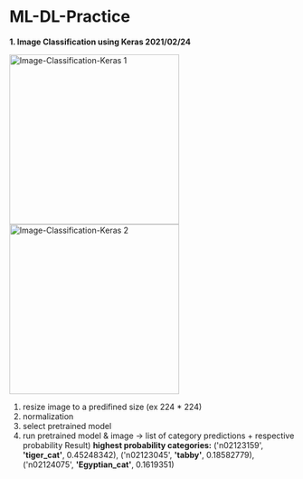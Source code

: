 # ML-DL-Practice

**1. Image Classification using Keras 2021/02/24**

<img width="300" alt="Image-Classification-Keras 1" src="https://user-images.githubusercontent.com/66491483/109250891-c80ba580-782d-11eb-8f2c-a4907af27e3e.png">
<img width="300" alt="Image-Classification-Keras 2" src="https://user-images.githubusercontent.com/66491483/109250900-cd68f000-782d-11eb-9e2b-daf0d48bda50.png">

1) resize image to a predifined size (ex 224 * 224)
2) normalization
3) select pretrained model
4) run pretrained model & image -> list of category predictions + respective probability
Result)
**highest probability categories:**
('n02123159', **'tiger_cat'**, 0.45248342), ('n02123045', **'tabby'**, 0.18582779), ('n02124075', **'Egyptian_cat'**, 0.1619351)
